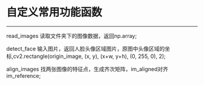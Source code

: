 
# 自定义常用功能函数
___

read_images	读取文件夹下的图像数据，返回np.array;

detect_face 输入图片，返回人脸头像区域图片，原图中头像区域的坐标,cv2.rectangle(origin_image, (x, y), (x+w, y+h), (0, 255, 0), 2);

align_images 找两张图像的特征点，生成齐次矩阵，im_aligned对齐im_reference;




